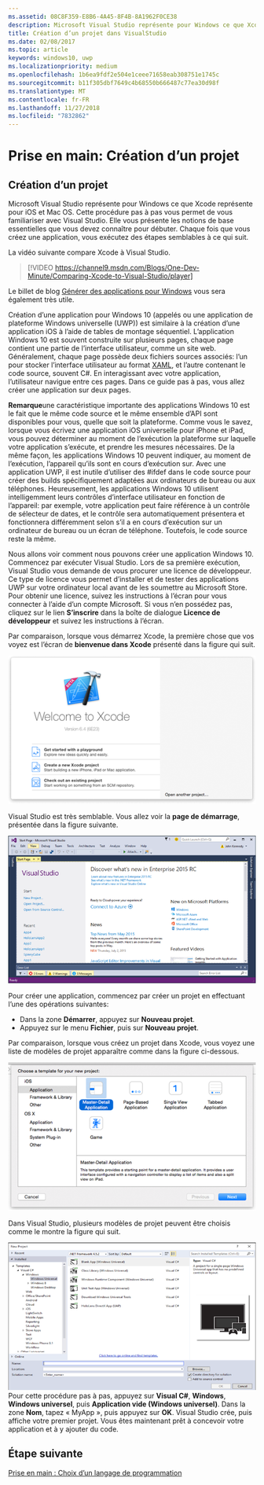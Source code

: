 ```yaml
---
ms.assetid: 08C8F359-E8B6-4A45-8F4B-8A1962F0CE38
description: Microsoft Visual Studio représente pour Windows ce que Xcode représente pour iOS et Mac OS. Cette procédure pas à pas vous permet de vous familiariser avec Visual Studio.
title: Création d’un projet dans VisualStudio
ms.date: 02/08/2017
ms.topic: article
keywords: windows10, uwp
ms.localizationpriority: medium
ms.openlocfilehash: 1b6ea9fdf2e504e1ceee71658eab308751e1745c
ms.sourcegitcommit: b11f305dbf7649c4b68550b666487c77ea30d98f
ms.translationtype: MT
ms.contentlocale: fr-FR
ms.lasthandoff: 11/27/2018
ms.locfileid: "7832862"
---
```

# <a name="getting-started-creating-a-project"></a>Prise en main: Création d’un projet

## <a name="creating-a-project"></a>Création d’un projet

Microsoft Visual Studio représente pour Windows ce que Xcode représente pour iOS et Mac OS. Cette procédure pas à pas vous permet de vous familiariser avec Visual Studio. Elle vous présente les notions de base essentielles que vous devez connaître pour débuter. Chaque fois que vous créez une application, vous exécutez des étapes semblables à ce qui suit.

La vidéo suivante compare Xcode à Visual Studio.

> [!VIDEO https://channel9.msdn.com/Blogs/One-Dev-Minute/Comparing-Xcode-to-Visual-Studio/player]

Le billet de blog [Générer des applications pour Windows](https://blogs.windows.com/buildingapps/2016/01/27/visual-studio-walkthrough-for-ios-developers/) vous sera également très utile.

Création d’une application pour Windows 10 (appelés ou une application de plateforme Windows universelle (UWP)) est similaire à la création d’une application iOS à l’aide de tables de montage séquentiel. L’application Windows 10 est souvent construite sur plusieurs pages, chaque page contient une partie de l’interface utilisateur, comme un site web. Généralement, chaque page possède deux fichiers sources associés: l’un pour stocker l’interface utilisateur au format [XAML](https://msdn.microsoft.com/library/windows/apps/mt185595), et l’autre contenant le code source, souvent C#. En interagissant avec votre application, l’utilisateur navigue entre ces pages. Dans ce guide pas à pas, vous allez créer une application sur deux pages.

**Remarque**une caractéristique importante des applications Windows 10 est le fait que le même code source et le même ensemble d’API sont disponibles pour vous, quelle que soit la plateforme. Comme vous le savez, lorsque vous écrivez une application iOS universelle pour iPhone et iPad, vous pouvez déterminer au moment de l’exécution la plateforme sur laquelle votre application s’exécute, et prendre les mesures nécessaires. De la même façon, les applications Windows 10 peuvent indiquer, au moment de l’exécution, l’appareil qu’ils sont en cours d’exécution sur. Avec une application UWP, il est inutile d’utiliser des #ifdef dans le code source pour créer des builds spécifiquement adaptées aux ordinateurs de bureau ou aux téléphones. Heureusement, les applications Windows 10 utilisent intelligemment leurs contrôles d’interface utilisateur en fonction de l’appareil: par exemple, votre application peut faire référence à un contrôle de sélecteur de dates, et le contrôle sera automatiquement présentera et fonctionnera différemment selon s’il a en cours d’exécution sur un ordinateur de bureau ou un écran de téléphone. Toutefois, le code source reste la même.

Nous allons voir comment nous pouvons créer une application Windows 10. Commencez par exécuter Visual Studio. Lors de sa première exécution, Visual Studio vous demande de vous procurer une licence de développeur. Ce type de licence vous permet d’installer et de tester des applications UWP sur votre ordinateur local avant de les soumettre au Microsoft Store. Pour obtenir une licence, suivez les instructions à l’écran pour vous connecter à l’aide d’un compte Microsoft. Si vous n’en possédez pas, cliquez sur le lien **S’inscrire** dans la boîte de dialogue **Licence de développeur** et suivez les instructions à l’écran.

Par comparaison, lorsque vous démarrez Xcode, la première chose que vos voyez est l’écran de **bienvenue dans Xcode** présenté dans la figure qui suit.

![écran de bienvenue Xcode](images/ios-to-uwp/ios-to-uwp-xcode-welcome.png)

Visual Studio est très semblable. Vous allez voir la **page de démarrage**, présentée dans la figure suivante.

![écran d’accueil Visual Studio](images/ios-to-uwp/ios-to-uwp-vs-welcome.png)

Pour créer une application, commencez par créer un projet en effectuant l’une des opérations suivantes:

-   Dans la zone **Démarrer**, appuyez sur **Nouveau projet**.
-   Appuyez sur le menu **Fichier**, puis sur **Nouveau projet**.

Par comparaison, lorsque vous créez un projet dans Xcode, vous voyez une liste de modèles de projet apparaître comme dans la figure ci-dessous.

![boîte de dialogue nouveau projet dans xcode](images/ios-to-uwp/ios-to-uwp-xcode-choose-template.png)

Dans Visual Studio, plusieurs modèles de projet peuvent être choisis comme le montre la figure qui suit.

![boîte de dialogue nouveau projet dans visual studio](images/ios-to-uwp/ios-to-uwp-vs-choose-template.png) Pour cette procédure pas à pas, appuyez sur **Visual C#**, **Windows**, **Windows universel**, puis **Application vide (Windows universel)**. Dans la zone **Nom**, tapez « MyApp », puis appuyez sur **OK**. Visual Studio crée, puis affiche votre premier projet. Vous êtes maintenant prêt à concevoir votre application et à y ajouter du code.

## <a name="next-step"></a>Étape suivante

[Prise en main : Choix d’un langage de programmation](getting-started-choosing-a-programming-language.md)
